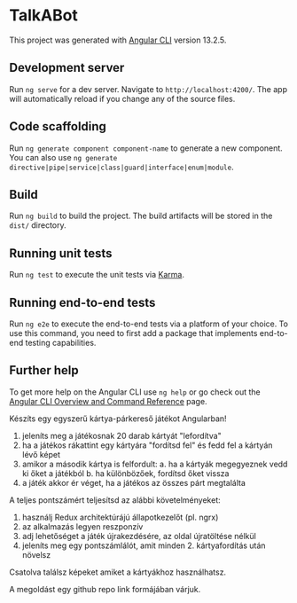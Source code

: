 # TalkABot

This project was generated with [Angular CLI](https://github.com/angular/angular-cli) version 13.2.5.

## Development server

Run `ng serve` for a dev server. Navigate to `http://localhost:4200/`. The app will automatically reload if you change any of the source files.

## Code scaffolding

Run `ng generate component component-name` to generate a new component. You can also use `ng generate directive|pipe|service|class|guard|interface|enum|module`.

## Build

Run `ng build` to build the project. The build artifacts will be stored in the `dist/` directory.

## Running unit tests

Run `ng test` to execute the unit tests via [Karma](https://karma-runner.github.io).

## Running end-to-end tests

Run `ng e2e` to execute the end-to-end tests via a platform of your choice. To use this command, you need to first add a package that implements end-to-end testing capabilities.

## Further help

To get more help on the Angular CLI use `ng help` or go check out the [Angular CLI Overview and Command Reference](https://angular.io/cli) page.


Készíts egy egyszerű kártya-párkereső játékot Angularban!

  1. jeleníts meg a játékosnak 20 darab kártyát "lefordítva"
  2. ha a játékos rákattint egy kártyára "fordítsd fel" és fedd fel a kártyán lévő képet
  3. amikor a második kártya is felfordult:
    a. ha a kártyák megegyeznek vedd ki őket a játékból
    b. ha különbözőek, fordítsd őket vissza
  4. a játék akkor ér véget, ha a játékos az összes párt megtalálta

A teljes pontszámért teljesítsd az alábbi követelményeket:

  1. használj Redux architektúrájú állapotkezelőt (pl. ngrx)
  2. az alkalmazás legyen reszponzív
  3. adj lehetőséget a játék újrakezdésére, az oldal újratöltése nélkül
  4. jeleníts meg egy pontszámlálót, amit minden 2. kártyafordítás után növelsz
  
Csatolva találsz képeket amiket a kártyákhoz használhatsz.

A megoldást egy github repo link formájában várjuk.
